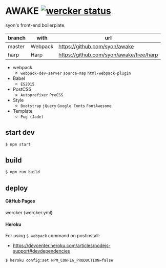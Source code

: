 AWAKE [![wercker status](https://app.wercker.com/status/219b82bc57e438e29fe947f92a275fcc/s/master "wercker status")](https://app.wercker.com/project/byKey/219b82bc57e438e29fe947f92a275fcc)
=====

syon's front-end boilerplate.

| branch | with    | url    |
|--------|---------|--------|
| master | Webpack | https://github.com/syon/awake |
| harp   | Harp    | https://github.com/syon/awake/tree/harp |

- webpack
  - `webpack-dev-server`
    `source-map`
    `html-webpack-plugin`
- Babel
  - `ES2015`
- PostCSS
  - `Autoprefixer`
    `PreCSS`
- Style
  - `Bootstrap`
    `jQuery`
    `Google Fonts`
    `FontAwesome`
- Template
  - `Pug (Jade)`


## start dev

```bash
$ npm start
```


## build

```bash
$ npm run build
```


## deploy

#### GitHub Pages
wercker (wercker.yml)

#### Heroku

For using `$ webpack` command on postinstall:

- https://devcenter.heroku.com/articles/nodejs-support#devdependencies

```bash
$ heroku config:set NPM_CONFIG_PRODUCTION=false
```
